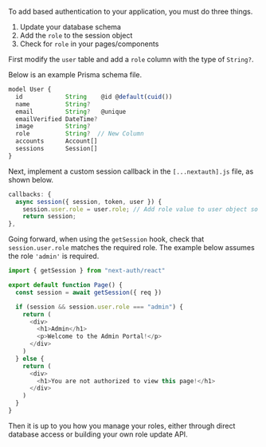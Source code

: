 To add based authentication to your application, you must do three things.

1. Update your database schema
2. Add the `role` to the session object
3. Check for `role` in your pages/components

First modify the `user` table and add a `role` column with the type of `String?`.

Below is an example Prisma schema file.

```javascript title="/prisma/schema.prisma"
model User {
  id            String    @id @default(cuid())
  name          String?
  email         String?   @unique
  emailVerified DateTime?
  image         String?
  role          String?  // New Column
  accounts      Account[]
  sessions      Session[]
}

```

Next, implement a custom session callback in the `[...nextauth].js` file, as shown below.

```javascript title="/pages/api/auth/[...nextauth].js"
callbacks: {
  async session({ session, token, user }) {
    session.user.role = user.role; // Add role value to user object so it is passed along with session
    return session;
},
```

Going forward, when using the `getSession` hook, check that `session.user.role` matches the required role. The example below assumes the role `'admin'` is required.

```javascript title="/pages/admin.js"
import { getSession } from "next-auth/react"

export default function Page() {
  const session = await getSession({ req })

  if (session && session.user.role === "admin") {
    return (
      <div>
        <h1>Admin</h1>
        <p>Welcome to the Admin Portal!</p>
      </div>
    )
  } else {
    return (
      <div>
        <h1>You are not authorized to view this page!</h1>
      </div>
    )
  }
}
```

Then it is up to you how you manage your roles, either through direct database access or building your own role update API.
